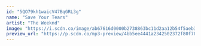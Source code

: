 ```yaml
---
id: "5QO79kh1waicV47BqGRL3g"
name: "Save Your Tears"
artist: "The Weeknd"
image: "https://i.scdn.co/image/ab67616d0000b2738863bc11d2aa12b54f5aeb36"
preview_url: "https://p.scdn.co/mp3-preview/4bb5ee4441a2342502372f80f78a92cf3fe22549"
---
```

